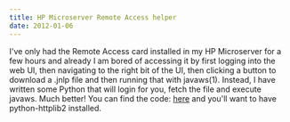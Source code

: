 ```yaml
---
title: HP Microserver Remote Access helper
date: 2012-01-06
---
```


I've only had the Remote Access card installed in my HP Microserver for a few hours and already I am bored of accessing it by first logging into the web UI, then navigating to the right bit of the UI, then clicking a button to download a .jnlp file and then running that with javaws(1).
Instead, I have written some Python that will login for you, fetch the file and execute javaws. Much better!
You can find the code: [here](http://bazaar.launchpad.net/~cmsj/+junk/microserver/view/head:/vkvm.py) and you'll want to have python-httplib2 installed.
